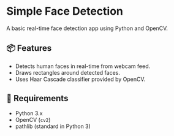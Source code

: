 # Simple Face Detection

A basic real-time face detection app using Python and OpenCV.

## 📦 Features

- Detects human faces in real-time from webcam feed.
- Draws rectangles around detected faces.
- Uses Haar Cascade classifier provided by OpenCV.

## 🚀 Requirements

- Python 3.x
- OpenCV (`cv2`)
- pathlib (standard in Python 3)

